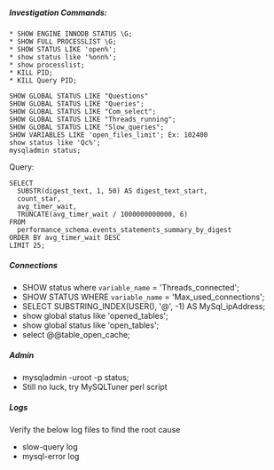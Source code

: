 ##### Investigation Commands:

```
* SHOW ENGINE INNODB STATUS \G;
* SHOW FULL PROCESSLIST \G;
* SHOW STATUS LIKE 'open%';
* show status like '%onn%';
* show processlist;
* KILL PID;
* KILL Query PID;
```

```
SHOW GLOBAL STATUS LIKE "Questions"
SHOW GLOBAL STATUS LIKE "Queries";
SHOW GLOBAL STATUS LIKE "Com_select";
SHOW GLOBAL STATUS LIKE "Threads_running";
SHOW GLOBAL STATUS LIKE "Slow_queries";
SHOW VARIABLES LIKE 'open_files_limit'; Ex: 102400
show status like 'Qc%';
mysqladmin status;
```

Query:
```
SELECT 
  SUBSTR(digest_text, 1, 50) AS digest_text_start,
  count_star,
  avg_timer_wait,
  TRUNCATE(avg_timer_wait / 1000000000000, 6) 
FROM
  performance_schema.events_statements_summary_by_digest 
ORDER BY avg_timer_wait DESC 
LIMIT 25;
```

##### Connections

* SHOW status where `variable_name` = 'Threads_connected';
* SHOW STATUS WHERE `variable_name` = 'Max_used_connections';
* SELECT SUBSTRING_INDEX(USER(), '@', -1) AS MySql_ipAddress;
* show global status like 'opened_tables';
* show global status like 'open_tables';
* select @@table_open_cache;

##### Admin

* mysqladmin -uroot -p status;
* Still no luck, try MySQLTuner perl script


##### Logs

Verify the below log files to find the root cause

* slow-query log
* mysql-error log
